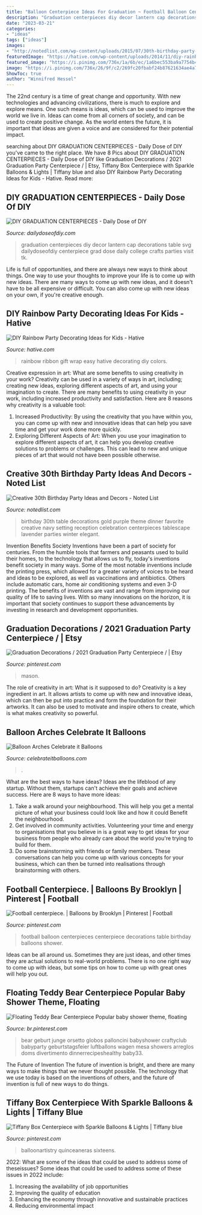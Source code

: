 ```yaml
---
title: "Balloon Centerpiece Ideas For Graduation ~ Football Balloon Centerpieces Centerpiece Decorations Table Birthday Balloons Shower"
description: "Graduation centerpieces diy decor lantern cap decorations table svg dailydoseofdiy centerpiece grad dose daily college crafts parties visit tk"
date: "2023-03-21"
categories:
- "ideas"
tags: ["ideas"]
images:
- "http://notedlist.com/wp-content/uploads/2015/07/30th-birthday-party-ideas/4-30th-birthday-party-ideas.jpg"
featuredImage: "https://hative.com/wp-content/uploads/2014/11/diy-rainbow-party-decorating-ideas/13-easy-rainbow-ribbon-gift-wrap.jpg"
featured_image: "https://i.pinimg.com/736x/1a/6b/ec/1a6bec553ba9a7754b4fb7be1c282797.jpg"
image: "https://i.pinimg.com/736x/26/9f/c2/269fc20fbabf24b87621634ae4a76d8d.jpg"
ShowToc: true
author: "Winnifred Hessel"
---
```



The 22nd century is a time of great change and opportunity. With new technologies and advancing civilizations, there is much to explore and explore means. One such means is ideas, which can be used to improve the world we live in. Ideas can come from all corners of society, and can be used to create positive change. As the world enters the future, it is important that ideas are given a voice and are considered for their potential impact.

	

		
searching about DIY GRADUATION CENTERPIECES - Daily Dose of DIY you've came to the right place. We have 8 Pics about DIY GRADUATION CENTERPIECES - Daily Dose of DIY like Graduation Decorations / 2021 Graduation Party Centerpiece / | Etsy, Tiffany Box Centerpiece with Sparkle Balloons &amp; Lights | Tiffany blue and also DIY Rainbow Party Decorating Ideas for Kids - Hative. Read more:
		
    
## DIY GRADUATION CENTERPIECES - Daily Dose Of DIY

<img loading=lazy src="https://i2.wp.com/dailydoseofdiy.com/wp-content/uploads/DIY-GRADUATION-CENTERPIECES.jpg?fit=600%2C1100&amp;ssl=1" onerror="this.onerror=null;this.src='https://tse3.mm.bing.net/th?id=OIP.9DmknrVzv_nDnHH2xTWsIAHaNl&amp;pid=15.1';" alt="DIY GRADUATION CENTERPIECES - Daily Dose of DIY">

_Source: dailydoseofdiy.com_

>graduation centerpieces diy decor lantern cap decorations table svg dailydoseofdiy centerpiece grad dose daily college crafts parties visit tk. 

	

Life is full of opportunities, and there are always new ways to think about things. One way to use your thoughts to improve your life is to come up with new ideas. There are many ways to come up with new ideas, and it doesn't have to be all expensive or difficult. You can also come up with new ideas on your own, if you're creative enough.

    
## DIY Rainbow Party Decorating Ideas For Kids - Hative

<img loading=lazy src="https://hative.com/wp-content/uploads/2014/11/diy-rainbow-party-decorating-ideas/13-easy-rainbow-ribbon-gift-wrap.jpg" onerror="this.onerror=null;this.src='https://tse1.mm.bing.net/th?id=OIP.Jh9i7jdrY48ydNu8rUeegQHaLG&amp;pid=15.1';" alt="DIY Rainbow Party Decorating Ideas for Kids - Hative">

_Source: hative.com_

>rainbow ribbon gift wrap easy hative decorating diy colors. 

	

Creative expression in art: What are some benefits to using creativity in your work?
Creativity can be used in a variety of ways in art, including; creating new ideas, exploring different aspects of art, and using your imagination to create. There are many benefits to using creativity in your work, including increased productivity and satisfaction. Here are 8 reasons why creativity is a valuable tool: 
1. Increased Productivity: By using the creativity that you have within you, you can come up with new and innovative ideas that can help you save time and get your work done more quickly.
2. Exploring Different Aspects of Art: When you use your imagination to explore different aspects of art, it can help you develop creative solutions to problems or challenges. This can lead to new and unique pieces of art that would not have been possible otherwise. 

    
## Creative 30th Birthday Party Ideas And Decors - Noted List

<img loading=lazy src="http://notedlist.com/wp-content/uploads/2015/07/30th-birthday-party-ideas/4-30th-birthday-party-ideas.jpg" onerror="this.onerror=null;this.src='https://tse3.mm.bing.net/th?id=OIP.-XqlcJxxt05MxdPqg6WMwgHaLH&amp;pid=15.1';" alt="Creative 30th Birthday Party Ideas and Decors - Noted List">

_Source: notedlist.com_

>birthday 30th table decorations gold purple theme dinner favorite creative navy setting reception celebration centerpieces tablescape lavender parties winter elegant. 

	

Invention Benefits Society
Inventions have been a part of society for centuries. From the humble tools that farmers and peasants used to build their homes, to the technology that allows us to fly, today's inventions benefit society in many ways. 
Some of the most notable inventions include the printing press, which allowed for a greater variety of voices to be heard and ideas to be explored, as well as vaccinations and antibiotics. Others include automatic cars, home air conditioning systems and even 3-D printing. 
The benefits of inventions are vast and range from improving our quality of life to saving lives. With so many innovations on the horizon, it is important that society continues to support these advancements by investing in research and development opportunities.

    
## Graduation Decorations / 2021 Graduation Party Centerpiece / | Etsy

<img loading=lazy src="https://i.pinimg.com/736x/1a/6b/ec/1a6bec553ba9a7754b4fb7be1c282797.jpg" onerror="this.onerror=null;this.src='https://tse2.mm.bing.net/th?id=OIP.qvKEAqseCiAJO3zPt-mq4wHaP0&amp;pid=15.1';" alt="Graduation Decorations / 2021 Graduation Party Centerpiece / | Etsy">

_Source: pinterest.com_

>mason. 

	

The role of creativity in art: What is it supposed to do?
Creativity is a key ingredient in art. It allows artists to come up with new and innovative ideas, which can then be put into practice and form the foundation for their artworks. It can also be used to motivate and inspire others to create, which is what makes creativity so powerful.

    
## Balloon Arches Celebrate It Balloons

<img loading=lazy src="https://d2f0ora2gkri0g.cloudfront.net/95/ae/95aeffbc-08a6-42a1-8b39-e7199540395e.jpeg" onerror="this.onerror=null;this.src='https://tse1.mm.bing.net/th?id=OIP.j3570mh3IVV9NqtYM8Su8AHaFj&amp;pid=15.1';" alt="Balloon Arches Celebrate it Balloons">

_Source: celebrateitballoons.com_

>. 

	

What are the best ways to have ideas?
Ideas are the lifeblood of any startup. Without them, startups can't achieve their goals and achieve success. Here are 8 ways to have more ideas:
1. Take a walk around your neighbourhood. This will help you get a mental picture of what your business could look like and how it could Benefit the neighbourhood.
2. Get involved in community activities. Volunteering your time and energy to organisations that you believe in is a great way to get ideas for your business from people who already care about the world you're trying to build for them. 
3. Do some brainstorming with friends or family members. These conversations can help you come up with various concepts for your business, which can then be turned into realisations through brainstorming with others. 

    
## Football Centerpiece. | Balloons By Brooklyn | Pinterest | Football

<img loading=lazy src="https://s-media-cache-ak0.pinimg.com/736x/85/9d/38/859d38c775e1403a2845edd4b4f71cfa--football-centerpieces-balloon-centerpieces.jpg" onerror="this.onerror=null;this.src='https://tse4.mm.bing.net/th?id=OIP.qenEBLheON28HyYg6GDl-wHaJ4&amp;pid=15.1';" alt="Football centerpiece. | Balloons by Brooklyn | Pinterest | Football">

_Source: pinterest.com_

>football balloon centerpieces centerpiece decorations table birthday balloons shower. 

	

Ideas can be all around us. Sometimes they are just ideas, and other times they are actual solutions to real-world problems. There is no one right way to come up with ideas, but some tips on how to come up with great ones will help you out.

    
## Floating Teddy Bear Centerpiece Popular Baby Shower Theme, Floating

<img loading=lazy src="https://i.pinimg.com/736x/b9/51/b7/b951b7664be47ec83edc61df22e4f91c.jpg" onerror="this.onerror=null;this.src='https://tse4.mm.bing.net/th?id=OIP.IMci3Ogcib7YuNQ8AWWxUAHaJ4&amp;pid=15.1';" alt="Floating Teddy Bear Centerpiece Popular baby shower theme, floating">

_Source: br.pinterest.com_

>bear geburt junge orsetto globos palloncini babyshower craftyclub babyparty geburtstagsfeier luftballons wagen mesa showers arreglos doms divertimento dinnerrecipeshealthy baby33. 

	

The Future of Invention
The future of invention is bright, and there are many ways to make things that we never thought possible. The technology that we use today is based on the inventions of others, and the future of invention is full of new ways to do things.

    
## Tiffany Box Centerpiece With Sparkle Balloons &amp; Lights | Tiffany Blue

<img loading=lazy src="https://i.pinimg.com/736x/26/9f/c2/269fc20fbabf24b87621634ae4a76d8d.jpg" onerror="this.onerror=null;this.src='https://tse4.mm.bing.net/th?id=OIP.9FoEvzrEtVWJ-v11zoagrgHaLG&amp;pid=15.1';" alt="Tiffany Box Centerpiece with Sparkle Balloons &amp; Lights | Tiffany blue">

_Source: pinterest.com_

>balloonartistry quinceaneras sixteens. 

	

2022: What are some of the ideas that could be used to address some of theseissues?
Some ideas that could be used to address some of these issues in 2022 include: 
1. Increasing the availability of job opportunities 
2. Improving the quality of education 
3. Enhancing the economy through innovative and sustainable practices 
4. Reducing environmental impact 

